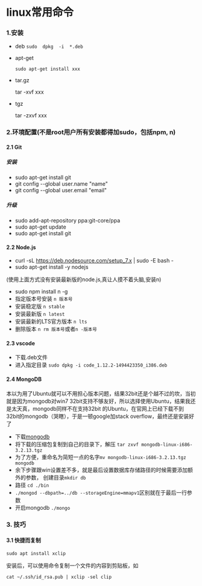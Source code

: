 # linux常用命令
### 1.安装
* deb
	`sudo  dpkg  -i  *.deb`

* apt-get

	`sudo apt-get install xxx`
	
* tar.gz

	tar -xvf xxx


* tgz
	
	tar -zxvf xxx

### 2.环境配置(不是root用户所有安装都得加sudo，包括npm, n)
#### 2.1 Git
##### 安装
* sudo apt-get install git
* git config --global user.name "name"
* git config --global user.email "email"
##### 升级
* sudo add-apt-repository ppa:git-core/ppa
* sudo apt-get update
* sudo apt-get install git

#### 2.2 Node.js
* curl -sL https://deb.nodesource.com/setup_7.x | sudo -E bash -
* sudo apt-get install -y nodejs

(使用上面方式没有安装最新版的node.js,真让人摸不着头脑,安装n)

* sudo npm install n -g
* 指定版本号安装 `n 版本号`
* 安装稳定版 `n stable`
* 安装最新版 `n latest`
* 安装最新的LTS官方版本 `n lts`
* 删除版本 `n rm 版本号`或者`n -版本号`

#### 2.3 vscode
* 下载.deb文件
* 进入指定目录 `sudo dpkg -i code_1.12.2-1494423350_i386.deb`

#### 2.4 MongoDB
本以为用了Ubuntu就可以不用担心版本问题，结果32bit还是个越不过的坎，当初就是因为mongodb对win7 32bit支持不够友好，所以选择使用Ubuntu，结果我还是太天真，mongodb同样不在支持32bit 的Ubuntu，在官网上已经下载不到32bit的mongodb（哭瞎），于是一顿google加stack overflow，最终还是安装好了

* 下载[mongodb][1]
* 将下载的压缩包复制到自己的目录下，解压 `tar zxvf mongodb-linux-i686-3.2.13.tgz`
* 为了方便，重命名为简短一点的名字`mv mongodb-linux-i686-3.2.13.tgz mongodb`
* 余下步骤跟win设置差不多，就是最后设置数据库存储路径的时候需要添加额外的参数， 创建目录`mkdir db`
* 路径 `cd ./bin`
* `./mongod --dbpath=../db --storageEngine=mmapv1`区别就在于最后一行参数
* 开启mongodb `./mongo`

 [1]: http://dl.mongodb.org/dl/linux/i686
 
 ### 3. 技巧
 #### 3.1 快捷而复制
 
 	sudo apt install xclip 
	
安装后，可以使用命令复制一个文件的内容到剪贴板，如

	cat ~/.ssh/id_rsa.pub | xclip -sel clip








